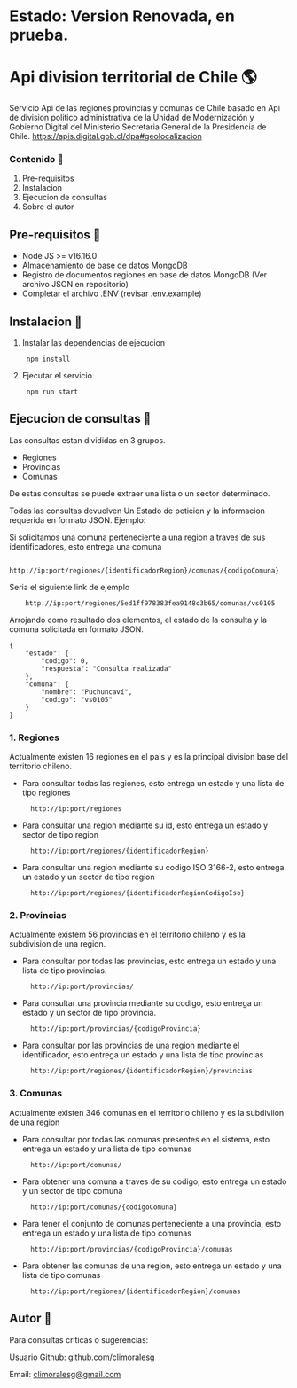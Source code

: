 # Estado: Version Renovada, en prueba.

# Api division territorial de Chile :earth_americas:
Servicio Api de las regiones provincias y comunas de Chile basado
en Api de division politico administrativa de la Unidad de Modernización y Gobierno Digital del Ministerio Secretaria General de la Presidencia de Chile. 
https://apis.digital.gob.cl/dpa#geolocalizacion

### Contenido :page_facing_up:
1. Pre-requisitos
2. Instalacion
3. Ejecucion de consultas
4. Sobre el autor

## Pre-requisitos :pushpin:
- Node JS >= v16.16.0
- Almacenamiento de base de datos MongoDB
- Registro de documentos regiones en base de datos MongoDB (Ver archivo JSON en repositorio)
- Completar el archivo .ENV (revisar .env.example)

## Instalacion :rocket:

1. Instalar las dependencias de ejecucion

        npm install

2. Ejecutar el servicio 
   
        npm run start

## Ejecucion de consultas :speech_balloon:

Las consultas estan divididas en 3 grupos.

 - Regiones
 - Provincias
 - Comunas 

De estas consultas se puede extraer una lista o un sector determinado.

Todas las consultas devuelven Un Estado de peticion y la informacion requerida en formato JSON. Ejemplo:

Si solicitamos una comuna perteneciente a una region a traves de sus identificadores, esto entrega una comuna

        http://ip:port/regiones/{identificadorRegion}/comunas/{codigoComuna}

Seria el siguiente link de ejemplo

        http://ip:port/regiones/5ed1ff978383fea9148c3b65/comunas/vs0105
  
Arrojando como resultado dos elementos, el estado de la consulta y la comuna solicitada en formato JSON.

```
{
    "estado": {
        "codigo": 0,
        "respuesta": "Consulta realizada"
    },
    "comuna": {
        "nombre": "Puchuncaví",
        "codigo": "vs0105"
    }
}
```

### 1. Regiones 
Actualmente existen 16 regiones en el pais y es la principal division base del territorio chileno.

- Para consultar todas las regiones, esto entrega un estado y una lista de tipo regiones
  
        http://ip:port/regiones

- Para consultar una region mediante su id, esto entrega un estado y sector de tipo region

        http://ip:port/regiones/{identificadorRegion}
  
- Para consultar una region mediante su codigo ISO 3166-2, esto entrega un estado y un sector de tipo region
 
        http://ip:port/regiones/{identificadorRegionCodigoIso}


### 2. Provincias
Actualmente existem 56 provincias en el territorio chileno y es la subdivision de una region.

- Para consultar por todas las provincias, esto entrega un estado y una lista de tipo provincias.
  
        http://ip:port/provincias/

- Para consultar una provincia mediante su codigo, esto entrega un estado y un sector de tipo provincia.

        http://ip:port/provincias/{codigoProvincia}

- Para consultar por las provincias de una region mediante el identificador, esto entrega un estado y una lista de tipo provincias
        
        http://ip:port/regiones/{identificadorRegion}/provincias


### 3. Comunas

Actualmente existen 346 comunas en el territorio chileno y es la subdiviion de una region 

- Para consultar por todas las comunas presentes en el sistema, esto entrega un estado y una lista de tipo comunas
  
        http://ip:port/comunas/

- Para obtener una comuna a traves de su codigo, esto entrega un estado y un sector de tipo comuna 
        
        http://ip:port/comunas/{codigoComuna}

- Para tener el conjunto de comunas perteneciente a una provincia, esto entrega un estado y una lista de tipo comunas

        http://ip:port/provincias/{codigoProvincia}/comunas


- Para obtener las comunas de una region, esto entrega un estado y una lista de tipo comunas

        http://ip:port/regiones/{identificadorRegion}/comunas



## Autor :wave:
Para consultas criticas o sugerencias:

Usuario Github: github.com/climoralesg

Email: climoralesg@gmail.com
